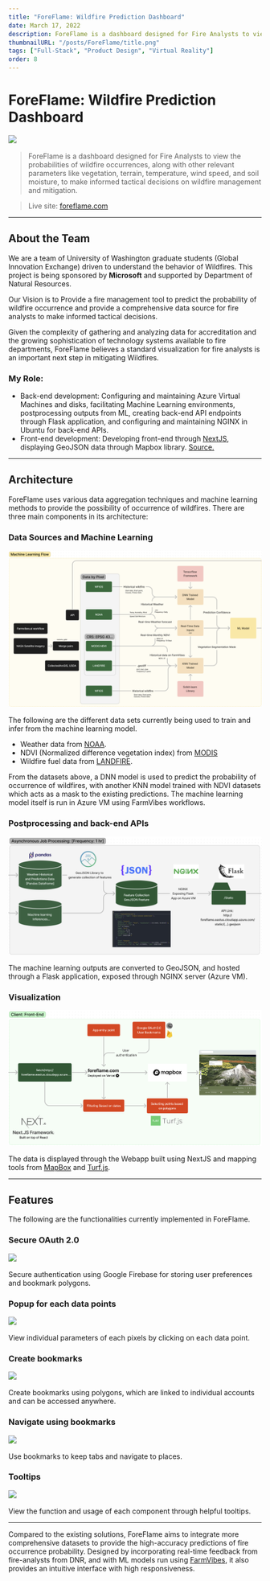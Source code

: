 ```yaml
---
title: "ForeFlame: Wildfire Prediction Dashboard"
date: March 17, 2022
description: ForeFlame is a dashboard designed for Fire Analysts to view the probabilities of wildfire occurrences to make informed tactical decisions on wildfire management and mitigation.
thumbnailURL: "/posts/ForeFlame/title.png"
tags: ["Full-Stack", "Product Design", "Virtual Reality"]
order: 8
---
```


# ForeFlame: Wildfire Prediction Dashboard

![](../public/posts/ForeFlame/1.png)

> ForeFlame is a dashboard designed for Fire Analysts to view the probabilities of wildfire occurrences, along with other relevant parameters like vegetation, terrain, temperature, wind speed, and soil moisture, to make informed tactical decisions on wildfire management and mitigation.

> Live site: [foreflame.com](https://www.foreflame.com/)
---

## About the Team

We are a team of University of Washington graduate students (Global Innovation Exchange) driven to understand the behavior of Wildfires. This project is being sponsored by **Microsoft** and supported by Department of Natural Resources.

Our Vision is to Provide a fire management tool to predict the probability of wildfire occurrence and provide a comprehensive data source for fire analysts to make informed tactical decisions.

Given the complexity of gathering and analyzing data for accreditation and the growing sophistication of technology systems available to fire departments, ForeFlame believes a standard visualization for fire analysts is an important next step in mitigating Wildfires.

### My Role:

- Back-end development: Configuring and maintaining Azure Virtual Machines and disks, facilitating Machine Learning environments, postprocessing outputs from ML, creating back-end API endpoints through Flask application, and configuring and maintaining NGINX in Ubuntu for back-end APIs.
- Front-end development: Developing front-end through [NextJS](https://nextjs.org/), displaying GeoJSON data through Mapbox library. [Source.](https://github.com/tejabalu/Foreflame-Front-End)

---

## Architecture

ForeFlame uses various data aggregation techniques and machine learning methods to provide the possibility of occurrence of wildfires. There are three main components in its architecture:

### Data Sources and Machine Learning

![Data Sourcing and Machine Learning Architecture](../public/posts/ForeFlame/2.png)

The following are the different data sets currently being used to train and infer from the machine learning model.

- Weather data from [NOAA](https://www.ncdc.noaa.gov/cdo-web/datasets).
- NDVI (Normalized difference vegetation index) from [MODIS](https://modis.gsfc.nasa.gov/)
- Wildfire fuel data from [LANDFIRE](https://landfire.gov/%3C/ListItem%3E).

From the datasets above, a DNN model is used to predict the probability of occurrence of wildfires, with another KNN model trained with NDVI datasets which acts as a mask to the existing predictions.
The machine learning model itself is run in Azure VM using FarmVibes workflows.

### Postprocessing and back-end APIs

![Post processing ML outputs to GeoJSON](../public/posts/ForeFlame/3.png)

The machine learning outputs are converted to GeoJSON, and hosted through a Flask application, exposed through NGINX server (Azure VM).

### Visualization

![Front-end Architecture](../public/posts/ForeFlame/4.png)

The data is displayed through the Webapp built using NextJS and mapping tools from [MapBox](https://visgl.github.io/react-map-gl/) and [Turf.js](https://turfjs.org/).

---

## Features

The following are the functionalities currently implemented in ForeFlame.

### Secure OAuth 2.0

![](../public/posts/ForeFlame/oauth.png)

Secure authentication using Google Firebase for storing user preferences and bookmark polygons.

### Popup for each data points

![](../public/posts/ForeFlame/popup.gif)

View individual parameters of each pixels by clicking on each data point.

### Create bookmarks

![](../public/posts/ForeFlame/createbookmarks.gif)

Create bookmarks using polygons, which are linked to individual accounts and can be accessed anywhere.

### Navigate using bookmarks

![](../public/posts/ForeFlame/bookmarks.gif)

Use bookmarks to keep tabs and navigate to places.

### Tooltips

![](../public/posts/ForeFlame/tooltips.gif)

View the function and usage of each component through helpful tooltips.

---

Compared to the existing solutions, ForeFlame aims to integrate more comprehensive datasets to provide the high-accuracy predictions of fire occurrence probability. Designed by incorporating real-time feedback from fire-analysts from DNR, and with ML models run using [FarmVibes](https://github.com/microsoft/farmvibes-ai), it also provides an intuitive interface with high responsiveness.
